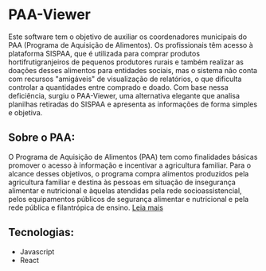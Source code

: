 # PAA-Viewer
Este software tem o objetivo de auxiliar os coordenadores municipais do PAA (Programa de Aquisição de Alimentos). Os profissionais têm acesso à plataforma SISPAA, que é utilizada para comprar produtos hortifrutigranjeiros de pequenos produtores rurais e também realizar as doações desses alimentos para entidades sociais, mas o sistema não conta com recursos "amigáveis" de visualização de relatórios, o que dificulta controlar a quantidades entre comprado e doado. Com base nessa deficiência, surgiu o PAA-Viewer, uma alternativa elegante que analisa planilhas retiradas do SISPAA e apresenta as informações de forma simples e objetiva. 

## Sobre o PAA:
O Programa de Aquisição de Alimentos (PAA) tem como finalidades básicas promover o acesso à informação e incentivar a agricultura familiar. Para o alcance desses objetivos, o programa compra alimentos produzidos pela agricultura familiar e destina às pessoas em situação de insegurança alimentar e nutricional e àquelas atendidas pela rede socioassistencial, pelos equipamentos públicos de segurança alimentar e nutricional e pela rede pública e filantrópica de ensino.
[Leia mais](http://mds.gov.br/assuntos/seguranca-alimentar/programa-de-aquisicao-de-alimentos-paa)

## Tecnologias:
- Javascript
- React
